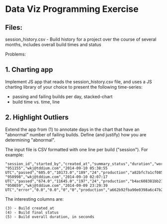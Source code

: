 # Data Viz Programming Exercise

## Files:

session_history.csv 	- Build history for a project over the course of several months, includes overall build times and status

Problems:

## 1. Charting app

Implement JS app that reads the session_history.csv file, and uses a JS charting library of your choice to present the following time-series:

   - passing and failing builds per day, stacked-chart
   - build time vs. time, line

## 2. Highlight Outliers

Extend the app from (1) to annotate days in the chart that have an "abnormal" number of failing builds.  Define (and justify) how you are determining "abnormal".

The input file is CSV formatted with one line per build ("session").  For example:

~~~
"session_id","started_by","created_at","summary_status","duration","worker_time","bundle_time","num_workers","branch","commit_id","started_tests_count","passed_tests_count","failed_tests_count","pending_tests_count","skipped_tests_count","error_tests_count"
"951155","wkj@tddium.com","2014-09-10 05:38:55 UTC","passed","605.0","10173.0","189","24","production","a82bfc7a1cf085bd72d99651cac5b6c563846581","0","311","0","3","0","0"
"950998","wkj@tddium.com","2014-09-10 02:07:17 UTC","passed","674.0","11645.0","197","24","production","b4ac608381bb216ff98366009bbee647eae948aa","0","311","0","3","0","0"
"950659","wkj@tddium.com","2014-09-09 23:29:39 UTC","error","0.0","0.0","0","0","production","a662b92fba90e0398a6c47b2db99307c1c60593b","0","0","0","0","0","314"
~~~

The interesting columns are:

    (3) - Build created_at
    (4) - Build final status
    (5) - Build overall duration, in seconds

